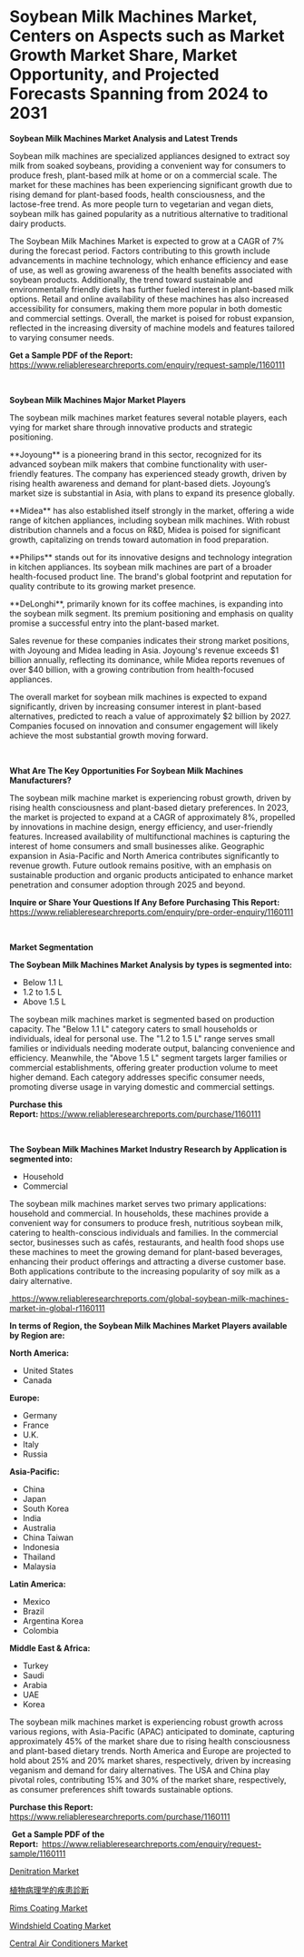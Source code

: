 <p><h1>Soybean Milk Machines Market, Centers on Aspects such as Market Growth Market Share, Market Opportunity, and Projected Forecasts Spanning from 2024 to 2031</h1></p><p><strong>Soybean Milk Machines Market Analysis and Latest Trends</strong></p>
<p><p>Soybean milk machines are specialized appliances designed to extract soy milk from soaked soybeans, providing a convenient way for consumers to produce fresh, plant-based milk at home or on a commercial scale. The market for these machines has been experiencing significant growth due to rising demand for plant-based foods, health consciousness, and the lactose-free trend. As more people turn to vegetarian and vegan diets, soybean milk has gained popularity as a nutritious alternative to traditional dairy products.</p><p>The Soybean Milk Machines Market is expected to grow at a CAGR of 7% during the forecast period. Factors contributing to this growth include advancements in machine technology, which enhance efficiency and ease of use, as well as growing awareness of the health benefits associated with soybean products. Additionally, the trend toward sustainable and environmentally friendly diets has further fueled interest in plant-based milk options. Retail and online availability of these machines has also increased accessibility for consumers, making them more popular in both domestic and commercial settings. Overall, the market is poised for robust expansion, reflected in the increasing diversity of machine models and features tailored to varying consumer needs.</p></p>
<p><strong>Get a Sample PDF of the Report:&nbsp;</strong> <a href="https://www.reliableresearchreports.com/enquiry/request-sample/1160111">https://www.reliableresearchreports.com/enquiry/request-sample/1160111</a></p>
<p>&nbsp;</p>
<p><strong>Soybean Milk Machines Major Market Players</strong></p>
<p><p>The soybean milk machines market features several notable players, each vying for market share through innovative products and strategic positioning. </p><p>**Joyoung** is a pioneering brand in this sector, recognized for its advanced soybean milk makers that combine functionality with user-friendly features. The company has experienced steady growth, driven by rising health awareness and demand for plant-based diets. Joyoung’s market size is substantial in Asia, with plans to expand its presence globally.</p><p>**Midea** has also established itself strongly in the market, offering a wide range of kitchen appliances, including soybean milk machines. With robust distribution channels and a focus on R&D, Midea is poised for significant growth, capitalizing on trends toward automation in food preparation.</p><p>**Philips** stands out for its innovative designs and technology integration in kitchen appliances. Its soybean milk machines are part of a broader health-focused product line. The brand's global footprint and reputation for quality contribute to its growing market presence.</p><p>**DeLonghi**, primarily known for its coffee machines, is expanding into the soybean milk segment. Its premium positioning and emphasis on quality promise a successful entry into the plant-based market.</p><p>Sales revenue for these companies indicates their strong market positions, with Joyoung and Midea leading in Asia. Joyoung's revenue exceeds $1 billion annually, reflecting its dominance, while Midea reports revenues of over $40 billion, with a growing contribution from health-focused appliances.</p><p>The overall market for soybean milk machines is expected to expand significantly, driven by increasing consumer interest in plant-based alternatives, predicted to reach a value of approximately $2 billion by 2027. Companies focused on innovation and consumer engagement will likely achieve the most substantial growth moving forward.</p></p>
<p>&nbsp;</p>
<p><strong>What Are The Key Opportunities For Soybean Milk Machines Manufacturers?</strong></p>
<p><p>The soybean milk machine market is experiencing robust growth, driven by rising health consciousness and plant-based dietary preferences. In 2023, the market is projected to expand at a CAGR of approximately 8%, propelled by innovations in machine design, energy efficiency, and user-friendly features. Increased availability of multifunctional machines is capturing the interest of home consumers and small businesses alike. Geographic expansion in Asia-Pacific and North America contributes significantly to revenue growth. Future outlook remains positive, with an emphasis on sustainable production and organic products anticipated to enhance market penetration and consumer adoption through 2025 and beyond.</p></p>
<p><strong>Inquire or Share Your Questions If Any Before Purchasing This Report:</strong> <a href="https://www.reliableresearchreports.com/enquiry/pre-order-enquiry/1160111">https://www.reliableresearchreports.com/enquiry/pre-order-enquiry/1160111</a></p>
<p>&nbsp;</p>
<p><strong>Market Segmentation</strong></p>
<p><strong>The Soybean Milk Machines Market Analysis by types is segmented into:</strong></p>
<p><ul><li>Below 1.1 L</li><li>1.2 to 1.5 L</li><li>Above 1.5 L</li></ul></p>
<p><p>The soybean milk machines market is segmented based on production capacity. The "Below 1.1 L" category caters to small households or individuals, ideal for personal use. The "1.2 to 1.5 L" range serves small families or individuals needing moderate output, balancing convenience and efficiency. Meanwhile, the "Above 1.5 L" segment targets larger families or commercial establishments, offering greater production volume to meet higher demand. Each category addresses specific consumer needs, promoting diverse usage in varying domestic and commercial settings.</p></p>
<p><strong>Purchase this Report:&nbsp;</strong><a href="https://www.reliableresearchreports.com/purchase/1160111">https://www.reliableresearchreports.com/purchase/1160111</a></p>
<p>&nbsp;</p>
<p><strong>The Soybean Milk Machines Market Industry Research by Application is segmented into:</strong></p>
<p><ul><li>Household</li><li>Commercial</li></ul></p>
<p><p>The soybean milk machines market serves two primary applications: household and commercial. In households, these machines provide a convenient way for consumers to produce fresh, nutritious soybean milk, catering to health-conscious individuals and families. In the commercial sector, businesses such as cafés, restaurants, and health food shops use these machines to meet the growing demand for plant-based beverages, enhancing their product offerings and attracting a diverse customer base. Both applications contribute to the increasing popularity of soy milk as a dairy alternative.</p></p>
<p><a href="https://www.reliableresearchreports.com/global-soybean-milk-machines-market-in-global-r1160111">&nbsp;https://www.reliableresearchreports.com/global-soybean-milk-machines-market-in-global-r1160111</a></p>
<p><strong>In terms of Region, the Soybean Milk Machines Market Players available by Region are:</strong></p>
<p>
    <p> <strong> North America: </strong>
        <ul>
            <li>United States</li>
            <li>Canada</li>
        </ul>
        </p> 
    <p> <strong> Europe: </strong>
        <ul>
            <li>Germany</li>
            <li>France</li>
            <li>U.K.</li>
            <li>Italy</li>
            <li>Russia</li>
        </ul>
        </p> 
    <p> <strong> Asia-Pacific: </strong>
        <ul>
            <li>China</li>
            <li>Japan</li>
            <li>South Korea</li>
            <li>India</li>
            <li>Australia</li>
            <li>China Taiwan</li>
            <li>Indonesia</li>
            <li>Thailand</li>
            <li>Malaysia</li>
        </ul>
        </p> 
    <p> <strong> Latin America: </strong>
        <ul>
            <li>Mexico</li>
            <li>Brazil</li>
            <li>Argentina Korea</li>
            <li>Colombia</li>
        </ul>
        </p> 
    <p> <strong> Middle East & Africa: </strong>
        <ul>
            <li>Turkey</li>
            <li>Saudi</li>
            <li>Arabia</li>
            <li>UAE</li>
            <li>Korea</li>
        </ul>
    </p>
    </p>
<p><p>The soybean milk machines market is experiencing robust growth across various regions, with Asia-Pacific (APAC) anticipated to dominate, capturing approximately 45% of the market share due to rising health consciousness and plant-based dietary trends. North America and Europe are projected to hold about 25% and 20% market shares, respectively, driven by increasing veganism and demand for dairy alternatives. The USA and China play pivotal roles, contributing 15% and 30% of the market share, respectively, as consumer preferences shift towards sustainable options.</p></p>
<p><strong>Purchase this Report: </strong><a href="https://www.reliableresearchreports.com/purchase/1160111">https://www.reliableresearchreports.com/purchase/1160111</a></p>
<p>&nbsp;<strong>Get a Sample PDF of the Report:&nbsp;&nbsp;</strong><a href="https://www.reliableresearchreports.com/enquiry/request-sample/1160111">https://www.reliableresearchreports.com/enquiry/request-sample/1160111</a></p>
<p><strong></strong></p>
<p><p><a href="https://www.linkedin.com/pulse/denitration-market-size-share-growth-analysis-type-application-pzwqc?trackingId=Z5mQiYyUQnKUA9PTmCuh1g%3D%3D">Denitration Market</a></p><p><a href="https://medium.com/@rudysimonis2023/%E6%A4%8D%E7%89%A9%E7%97%85%E7%90%86%E5%AD%A6%E7%9A%84%E7%96%BE%E6%82%A3%E8%A8%BA%E6%96%AD%E5%B8%82%E5%A0%B4%E8%AA%BF%E6%9F%BB%E3%81%A8%E7%94%A3%E6%A5%AD%E3%81%AE%E9%80%B2%E5%8C%96-2031%E5%B9%B4%E3%81%BE%E3%81%A7%E3%81%AE%E4%BA%88%E6%B8%AC-f94f51154a4c">植物病理学的疾患診断</a></p><p><a href="https://issuu.com/reportprime-2/docs/rims-coating-market-size-2030.pptx_23c9bd9a6467e5">Rims Coating Market</a></p><p><a href="https://issuu.com/reportprime-2/docs/windshield-coating-market-size-2030_60d70c4f2fc1ae">Windshield Coating Market</a></p><p><a href="https://www.linkedin.com/pulse/central-air-conditioners-market-insights-products-regional-3xmcc?trackingId=lo5KlG%2FuR8%2BqNSFcIDgCRQ%3D%3D">Central Air Conditioners Market</a></p></p>